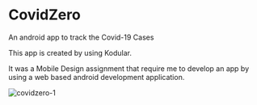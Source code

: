 # CovidZero
An android app to track the Covid-19 Cases

This app is created by using Kodular. 

It was a Mobile Design assignment that require me to develop an app by using a web based android development application.


![covidzero-1](https://user-images.githubusercontent.com/67505010/99749227-04d24d00-2b19-11eb-9154-16b9e72d1191.png)

